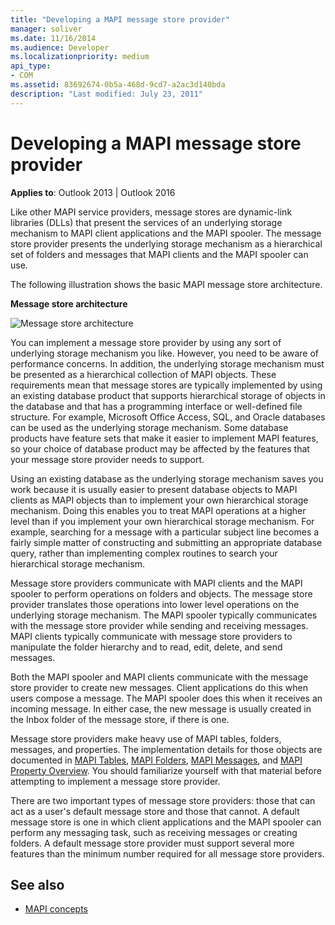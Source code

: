 ```yaml
---
title: "Developing a MAPI message store provider"
manager: soliver
ms.date: 11/16/2014
ms.audience: Developer
ms.localizationpriority: medium
api_type:
- COM
ms.assetid: 83692674-0b5a-468d-9cd7-a2ac3d140bda
description: "Last modified: July 23, 2011"
---
```


# Developing a MAPI message store provider
  
**Applies to**: Outlook 2013 | Outlook 2016 
  
Like other MAPI service providers, message stores are dynamic-link libraries (DLLs) that present the services of an underlying storage mechanism to MAPI client applications and the MAPI spooler. The message store provider presents the underlying storage mechanism as a hierarchical set of folders and messages that MAPI clients and the MAPI spooler can use.
  
The following illustration shows the basic MAPI message store architecture.
  
**Message store architecture**
  
![Message store architecture](media/storearc.gif "Message store architecture")
  
You can implement a message store provider by using any sort of underlying storage mechanism you like. However, you need to be aware of performance concerns. In addition, the underlying storage mechanism must be presented as a hierarchical collection of MAPI objects. These requirements mean that message stores are typically implemented by using an existing database product that supports hierarchical storage of objects in the database and that has a programming interface or well-defined file structure. For example, Microsoft Office Access, SQL, and Oracle databases can be used as the underlying storage mechanism. Some database products have feature sets that make it easier to implement MAPI features, so your choice of database product may be affected by the features that your message store provider needs to support.
  
Using an existing database as the underlying storage mechanism saves you work because it is usually easier to present database objects to MAPI clients as MAPI objects than to implement your own hierarchical storage mechanism. Doing this enables you to treat MAPI operations at a higher level than if you implement your own hierarchical storage mechanism. For example, searching for a message with a particular subject line becomes a fairly simple matter of constructing and submitting an appropriate database query, rather than implementing complex routines to search your hierarchical storage mechanism.
  
Message store providers communicate with MAPI clients and the MAPI spooler to perform operations on folders and objects. The message store provider translates those operations into lower level operations on the underlying storage mechanism. The MAPI spooler typically communicates with the message store provider while sending and receiving messages. MAPI clients typically communicate with message store providers to manipulate the folder hierarchy and to read, edit, delete, and send messages.
  
Both the MAPI spooler and MAPI clients communicate with the message store provider to create new messages. Client applications do this when users compose a message. The MAPI spooler does this when it receives an incoming message. In either case, the new message is usually created in the Inbox folder of the message store, if there is one.
  
Message store providers make heavy use of MAPI tables, folders, messages, and properties. The implementation details for those objects are documented in [MAPI Tables](mapi-tables.md), [MAPI Folders](mapi-folders.md), [MAPI Messages](mapi-messages.md), and [MAPI Property Overview](mapi-property-overview.md). You should familiarize yourself with that material before attempting to implement a message store provider.
  
There are two important types of message store providers: those that can act as a user's default message store and those that cannot. A default message store is one in which client applications and the MAPI spooler can perform any messaging task, such as receiving messages or creating folders. A default message store provider must support several more features than the minimum number required for all message store providers.
  
## See also

- [MAPI concepts](mapi-concepts.md)

